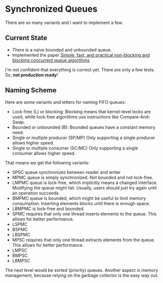 # Synchronized Queues

There are so many variants and I want to implement a few.

## Current State

* There is a naive bounded and unbounded queue.
* Implemented the paper [Simple, fast, and practical non-blocking and blocking concurrent queue algorithms](https://dl.acm.org/citation.cfm?id=248106).

I'm not confident that everything is correct yet.
There are only a few tests.
So, **not production ready**!

## Naming Scheme

Here are some variants and letters for naming FIFO queues:

* Lock-free (L) or blocking:
  Blocking means that kernel-level locks are used,
  while lock-free algorithms use instructions like Compare-And-Swap.
* Bounded or unbounded (B):
  Bounded queues have a constant memory need.
* Single or multiple producer (SP/MP)
  Only supporting a single producer allows higher speed.
* Single or multiple consumer (SC/MC)
  Only supporting a single consumer allows higher speed.

That means we get the following variants:

* SPSC queue synchronizes between reader and writer
* MPMC queue is simply synchronized.
  Not bounded and not lock-free.
* LMPMC queue is lock-free, which implicitly means a changed interface.
  Modifying the queue might fail.
  Usually, users should just try again until an operation succeeds.
* BMPMC queue is bounded, which might be useful to limit memory consumption.
  Inserting elements blocks until there is enough space.
* LBMPMC is lock-free and bounded.
* SPMC requires that only one thread inserts elements to the queue.
  This allows for better performance.
* LSPMC
* BSPMC
* LBSPMC
* MPSC requires that only one thread extracts elements from the queue.
  This allows for better performance.
* LMPSC
* BMPSC
* LBMPSC

The next level would be sorted (priority) queues.
Another aspect is memory management,
because relying on the garbage collector is the easy way out.
